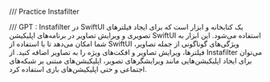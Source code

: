 /// Practice Instafilter

/// GPT : Instafilter در SwiftUI یک کتابخانه و ابزار است که برای ایجاد فیلترهای تصویری و ویرایش تصاویر در برنامه‌های اپلیکیشن SwiftUI استفاده می‌شود. این ابزار به شما امکان می‌دهد تا با استفاده از SwiftUI ویژگی‌های گوناگونی از جمله تصاویر، فیلترها، ویرایش تصاویر و افکت‌های ویژه را به تصاویر اضافه کنید. از Instafilter می‌توان برای ایجاد اپلیکیشن‌هایی مانند ویرایشگرهای تصویر، اپلیکیشن‌های مبتنی بر شبکه‌های اجتماعی و حتی اپلیکیشن‌های بازی استفاده کرد.

